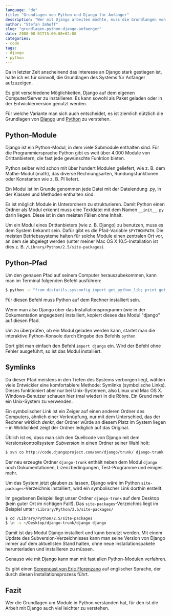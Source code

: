 ```yaml
---
language: "de"
title: "Grundlagen von Python und Django für Anfänger"
description: "Wer mit Django arbeiten möchte, muss die Grundlangen von Python kennen. Eine Einführung in Python & Django für Anfänger."
author: "Stefan Imhoff"
slug: "grundlagen-python-django-anfaenger"
date: 2008-08-01T15:00:00+02:00
categories:
- code
tags:
- django
- python
---
```


Da in letzter Zeit anscheinend das Interesse an Django stark gestiegen ist, halte ich es für sinnvoll, die Grundlagen des Systems für Anfänger aufzuzeigen.

Es gibt verschiedene Möglichkeiten, Django auf dem eigenen Computer/Server zu installieren. Es kann sowohl als Paket geladen oder in der Entwicklerversion genutzt werden.

Für welche Variante man sich auch entscheidet, es ist ziemlich nützlich die Grundlagen von [Django](https://www.djangoproject.com/) und [Python](https://www.python.org/) zu verstehen.

## Python-Module

Django ist ein Python-Modul, in dem viele Submodule enthalten sind. Für die Programmiersprache Python gibt es weit über 4.000 Module von Drittanbietern, die fast jede gewünschte Funktion bieten.

Python selber wird schon mit über hundert Modulen geliefert, wie z. B. dem Mathe-Modul (math), das diverse Rechnungsarten, Rundungsfunktionen oder Konstanten wie z. B. PI liefert.

Ein Modul ist im Grunde genommen jede Datei mit der Dateiendung .py, in der Klassen und Methoden enthalten sind.

Es ist möglich Module in Unterordnern zu strukturieren. Damit Python einen Ordner als Modul erkennt muss eine Textdatei mit dem Namen `__init__.py` darin liegen. Diese ist in den meisten Fällen ohne Inhalt.

Um ein Modul eines Drittanbieters (wie z. B. Django) zu benutzen, muss es dem System bekannt sein. Dafür gibt es die Pfad-Variable `$PYTHONPATH`. Die meisten Betriebssysteme halten für solche Module einen zentralen Ort vor, an dem sie  abgelegt werden (unter meiner Mac OS X 10.5-Installation ist dies z. B. `/Library/Python/2.5/site-packages`).

## Python-Pfad

Um den genauen Pfad auf seinem Computer herauszubekommen, kann man im Terminal folgenden Befehl ausführen:

```bash
$ python -c "from distutils.sysconfig import get_python_lib; print get_python_lib()"
```

Für diesen Befehl muss Python auf dem Rechner installiert sein.

Wenn man also Django über das Installationsprogramm (wie in der Dokumentation angegeben) installiert, kopiert dieses das Modul "django" auf diesen Pfad.

Um zu überprüfen, ob ein Modul geladen werden kann, startet man die interaktive Python-Konsole durch Eingabe des Befehls `python`.

Dort gibt man einfach den Befehl `import django` ein. Wird der Befehl ohne Fehler ausgeführt, so ist das Modul installiert.

## Symlinks

Da dieser Pfad meistens in den Tiefen des Systems verborgen liegt, wählen viele Entwickler eine komfortablere Methode: Symlinks (symbolische Links). Dieses funktioniert aber nur bei Unix-Systemen, also Linux und Mac OS X. Windows-Benutzer schauen hier (mal wieder) in die Röhre. Ein Grund mehr ein Unix-System zu verwenden.

Ein symbolischer Link ist ein Zeiger auf einen anderen Ordner des Computers, ähnlich einer Verknüpfung, nur mit dem Unterschied, das der Rechner wirklich *denkt*, der Ordner würde an diesem Platz im System liegen – in Wirklichkeit zeigt der Ordner lediglich auf das Original.

Üblich ist es, dass man sich den Quellcode von Django mit dem Versionskontrollsystem *Subversion* in einen Ordner seiner Wahl holt:

```bash
$ svn co http://code.djangoproject.com/svn/django/trunk/ django-trunk
```

Der neu erzeugte Ordner `django-trunk` enthält neben dem Modul `django` noch Dokumentationen, Lizenzbedingungen, Test-Programme und einiges mehr.

Um das System jetzt glauben zu lassen, Django wäre im Python `site-packages`-Verzeichnis installiert, wird ein symbolischer Link dorthin erstellt.

Im gegebenen Beispiel liegt unser Ordner `django-trunk` auf dem Desktop (kein guter Ort im richtigen Fall!). Das `site-packages`-Verzeichnis liegt im Beispiel unter `/Library/Python/2.5/site-packages/`

```bash
$ cd /Library/Python/2.5/site-packages
$ ln -s ~/Desktop/django-trunk/django django
```

Damit ist das Modul Django installiert und kann benutzt werden. Mit einem Update des Subversion-Verzeichnisses kann man seine Version von Django immer auf dem aktuellsten Stand halten, ohne neue Installationspakete herunterladen und installieren zu müssen.

Genauso wie mit Django kann man mit fast allen Python-Modulen verfahren.

Es gibt einen [Screencast von Eric Florenzano](http://eflorenzano.com/blog/post/first-two-django-screencasts/) auf englischer Sprache, der durch diesen Installationsprozess führt.

## Fazit

Wer die Grundlagen um Module in Python verstanden hat, für den ist die Arbeit mit Django auch viel leichter zu verstehen.

